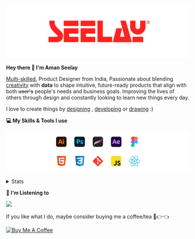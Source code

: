 [![banner](./images/seelay.svg)](https://www.seelay.in)

**Hey there 👋 I'm Aman Seelay**

[Multi-skilled](https://www.seelay.in/#skills), Product Designer from India, Passionate about blending [creativity](https://illustrations.seelay.in) with <b>data</b> to shape intuitive, future-ready products that align with both <s>user's</s> people's needs and business goals. Improving the lives of others through design and constantly looking to learn new things every day.

I love to create things by [designing](https://www.seelay.in/#work) , [developing](https://www.seelay.in/#projects) or [drawing](https://art.seelay.in) :)

**💻 My Skills & Tools I use**

[![banner](./images/skills&tools.svg)](https://www.seelay.in/about)

<details>
  <summary>Stats</summary>

---

<!--START_SECTION:waka-->
![Profile Views](http://img.shields.io/badge/Profile%20Views-3-blue)

**🐱 My GitHub Data** 

> 📦 824.1 kB Used in GitHub's Storage 
 > 
> 🏆 1,197 Contributions in the Year 2025
 > 
> 💼 Opted to Hire
 > 
> 📜 1 Public Repository 
 > 
> 🔑 27 Private Repository 
 > 
**I'm a Night 🦉** 

```text
🌞 Morning                533 commits         ███░░░░░░░░░░░░░░░░░░░░░░   13.07 % 
🌆 Daytime                482 commits         ███░░░░░░░░░░░░░░░░░░░░░░   11.82 % 
🌃 Evening                1178 commits        ███████░░░░░░░░░░░░░░░░░░   28.89 % 
🌙 Night                  1884 commits        ████████████░░░░░░░░░░░░░   46.21 % 
```
📅 **I'm Most Productive on Sunday** 

```text
Monday                   453 commits         ███░░░░░░░░░░░░░░░░░░░░░░   11.11 % 
Tuesday                  601 commits         ████░░░░░░░░░░░░░░░░░░░░░   14.74 % 
Wednesday                639 commits         ████░░░░░░░░░░░░░░░░░░░░░   15.67 % 
Thursday                 563 commits         ███░░░░░░░░░░░░░░░░░░░░░░   13.81 % 
Friday                   491 commits         ███░░░░░░░░░░░░░░░░░░░░░░   12.04 % 
Saturday                 547 commits         ███░░░░░░░░░░░░░░░░░░░░░░   13.42 % 
Sunday                   783 commits         █████░░░░░░░░░░░░░░░░░░░░   19.21 % 
```


📊 **This Week I Spent My Time On** 

```text
🕑︎ Time Zone: Asia/Kolkata

💬 Programming Languages: 
Other                    29 hrs 25 mins      █████████████████░░░░░░░░   66.06 % 
JavaScript               4 hrs 2 mins        ██░░░░░░░░░░░░░░░░░░░░░░░   09.08 % 
Astro                    3 hrs 38 mins       ██░░░░░░░░░░░░░░░░░░░░░░░   08.18 % 
JSON                     3 hrs 7 mins        ██░░░░░░░░░░░░░░░░░░░░░░░   07.00 % 
TypeScript               2 hrs 20 mins       █░░░░░░░░░░░░░░░░░░░░░░░░   05.24 % 

🔥 Editors: 
Chrome                   24 hrs 13 mins      ██████████████░░░░░░░░░░░   54.37 % 
Cursor                   13 hrs 51 mins      ████████░░░░░░░░░░░░░░░░░   31.12 % 
Edge                     6 hrs 27 mins       ████░░░░░░░░░░░░░░░░░░░░░   14.51 % 

💻 Operating System: 
Windows                  44 hrs 32 mins      █████████████████████████   100.00 % 
```

**I Mostly Code in JavaScript** 

```text
JavaScript               17 repos            ███████████████░░░░░░░░░░   58.62 % 
TypeScript               5 repos             ████░░░░░░░░░░░░░░░░░░░░░   17.24 % 
HTML                     4 repos             ███░░░░░░░░░░░░░░░░░░░░░░   13.79 % 
Java                     2 repos             ██░░░░░░░░░░░░░░░░░░░░░░░   06.90 % 
Astro                    1 repo              █░░░░░░░░░░░░░░░░░░░░░░░░   03.45 % 
```




 Last Updated on 21/06/2025 06:49:31 UTC
<!--END_SECTION:waka-->

---

 </details>

**🎵 I'm Listening to**

<object data="https://now-play.vercel.app/api/generate?uid=7a17a86e-d6b7-43b5-8d9c-1d6dae42a779" >

  <img src="https://now-play.vercel.app/api/generate?uid=7a17a86e-d6b7-43b5-8d9c-1d6dae42a779" />

</object>

If you like what I do, maybe consider buying me a coffee/tea 🥺👉👈

<a href="https://www.buymeacoffee.com/seelay" target="_blank"><img src="https://cdn.buymeacoffee.com/buttons/v2/default-red.png" alt="Buy Me A Coffee" width="150" ></a>
